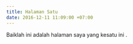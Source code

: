 ```yaml
---
title: Halaman Satu
date: 2016-12-11 11:09:00 +07:00
---
```


Baiklah ini adalah halaman saya yang kesatu ini .
